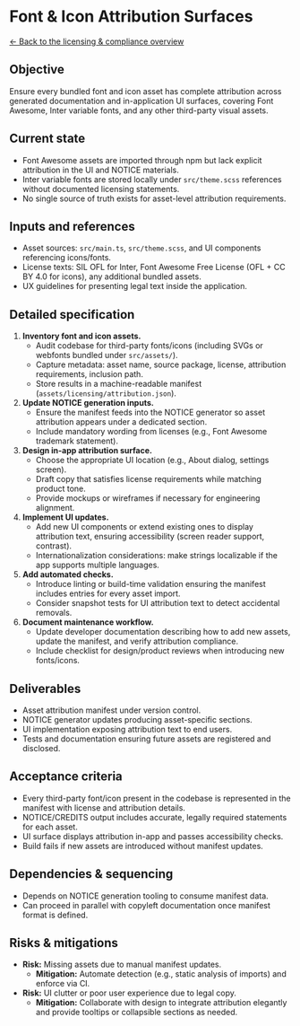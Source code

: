 # Font & Icon Attribution Surfaces

[← Back to the licensing & compliance overview](./licensing-compliance-overview.md)

## Objective
Ensure every bundled font and icon asset has complete attribution across generated documentation and in-application UI surfaces, covering Font Awesome, Inter variable fonts, and any other third-party visual assets.

## Current state
* Font Awesome assets are imported through npm but lack explicit attribution in the UI and NOTICE materials.
* Inter variable fonts are stored locally under `src/theme.scss` references without documented licensing statements.
* No single source of truth exists for asset-level attribution requirements.

## Inputs and references
* Asset sources: `src/main.ts`, `src/theme.scss`, and UI components referencing icons/fonts.
* License texts: SIL OFL for Inter, Font Awesome Free License (OFL + CC BY 4.0 for icons), any additional bundled assets.
* UX guidelines for presenting legal text inside the application.

## Detailed specification
1. **Inventory font and icon assets.**
   * Audit codebase for third-party fonts/icons (including SVGs or webfonts bundled under `src/assets/`).
   * Capture metadata: asset name, source package, license, attribution requirements, inclusion path.
   * Store results in a machine-readable manifest (`assets/licensing/attribution.json`).
2. **Update NOTICE generation inputs.**
   * Ensure the manifest feeds into the NOTICE generator so asset attribution appears under a dedicated section.
   * Include mandatory wording from licenses (e.g., Font Awesome trademark statement).
3. **Design in-app attribution surface.**
   * Choose the appropriate UI location (e.g., About dialog, settings screen).
   * Draft copy that satisfies license requirements while matching product tone.
   * Provide mockups or wireframes if necessary for engineering alignment.
4. **Implement UI updates.**
   * Add new UI components or extend existing ones to display attribution text, ensuring accessibility (screen reader support, contrast).
   * Internationalization considerations: make strings localizable if the app supports multiple languages.
5. **Add automated checks.**
   * Introduce linting or build-time validation ensuring the manifest includes entries for every asset import.
   * Consider snapshot tests for UI attribution text to detect accidental removals.
6. **Document maintenance workflow.**
   * Update developer documentation describing how to add new assets, update the manifest, and verify attribution compliance.
   * Include checklist for design/product reviews when introducing new fonts/icons.

## Deliverables
* Asset attribution manifest under version control.
* NOTICE generator updates producing asset-specific sections.
* UI implementation exposing attribution text to end users.
* Tests and documentation ensuring future assets are registered and disclosed.

## Acceptance criteria
* Every third-party font/icon present in the codebase is represented in the manifest with license and attribution details.
* NOTICE/CREDITS output includes accurate, legally required statements for each asset.
* UI surface displays attribution in-app and passes accessibility checks.
* Build fails if new assets are introduced without manifest updates.

## Dependencies & sequencing
* Depends on NOTICE generation tooling to consume manifest data.
* Can proceed in parallel with copyleft documentation once manifest format is defined.

## Risks & mitigations
* **Risk:** Missing assets due to manual manifest updates.
  * **Mitigation:** Automate detection (e.g., static analysis of imports) and enforce via CI.
* **Risk:** UI clutter or poor user experience due to legal copy.
  * **Mitigation:** Collaborate with design to integrate attribution elegantly and provide tooltips or collapsible sections as needed.

